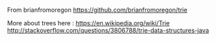 From brianfromoregon
 https://github.com/brianfromoregon/trie
 
 More about trees here : https://en.wikipedia.org/wiki/Trie
 http://stackoverflow.com/questions/3806788/trie-data-structures-java